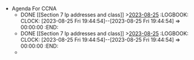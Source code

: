 - Agenda For CCNA
	- DONE [[Section 7 Ip addresses and class]] >[2023-08-25](#agenda://?start=1693010705941&end=1693012505941)
	  :LOGBOOK:
	  CLOCK: [2023-08-25 Fri 19:44:54]--[2023-08-25 Fri 19:44:54] =>  00:00:00
	  :END:
	- DONE [[Section 7 Ip addresses and class]] >[2023-08-25](#agenda://?start=1693010705941&end=1693012505941)
	  :LOGBOOK:
	  CLOCK: [2023-08-25 Fri 19:44:54]--[2023-08-25 Fri 19:44:54] =>  00:00:00
	  :END:
	-